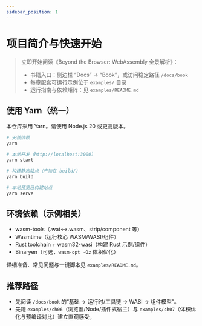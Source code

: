 ```yaml
---
sidebar_position: 1
---
```


# 项目简介与快速开始

> 立即开始阅读《Beyond the Browser: WebAssembly 全景解析》：
>
> - 书籍入口：侧边栏 “Docs” → “Book”，或访问稳定路径 `/docs/book`
> - 每章配套可运行示例位于 `examples/` 目录
> - 运行指南与依赖矩阵：见 `examples/README.md`

## 使用 Yarn（统一）

本仓库采用 Yarn。请使用 Node.js 20 或更高版本。

```bash
# 安装依赖
yarn

# 本地开发（http://localhost:3000）
yarn start

# 构建静态站点（产物在 build/）
yarn build

# 本地预览已构建站点
yarn serve
```

## 环境依赖（示例相关）

- wasm-tools（.wat↔.wasm、strip/component 等）
- Wasmtime（运行核心 WASM/WASI/组件）
- Rust toolchain + wasm32-wasi（构建 Rust 示例/组件）
- Binaryen（可选，`wasm-opt -Oz` 体积优化）

详细准备、常见问题与一键脚本见 `examples/README.md`。

## 推荐路径

- 先阅读 `/docs/book` 的“基础 → 运行时/工具链 → WASI → 组件模型”。
- 先跑 `examples/ch06`（浏览器/Node/插件式宿主）与 `examples/ch07`（体积优化与预编译对比）建立直观感受。
